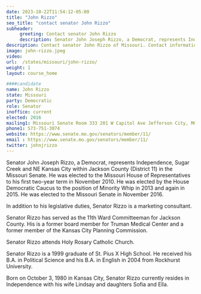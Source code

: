 ```yaml
---
date: 2023-10-22T11:54:12-05:00
title: "John Rizzo"
seo_title: "contact senator John Rizzo"
subheader:
     greeting: Contact senator John Rizzo
     description: Senator John Joseph Rizzo, a Democrat, represents Independence, Sugar Creek and NE Kansas City within Jackson County (District 11) in the Missouri Senate. He was elected to the Missouri House of Representatives to his first two-year term in November 2010.
description: Contact senator John Rizzo of Missouri. Contact information for John Rizzo includes email address, phone number, and mailing address.
image: john-rizzo.jpeg
video:
url:  /states/missouri/john-rizzo/
weight: 1
layout: course_home

####candidate
name: John Rizzo
state: Missouri
party: Democratic
role: Senator
inoffice: current
elected: 2016
mailing1: Missouri Senate Room 333 201 W Capitol Ave Jefferson City, MO 65101
phone1: 573-751-3074
website: https://www.senate.mo.gov/senators/member/11/
email : https://www.senate.mo.gov/senators/member/11/
twitter: johnjrizzo
---
```


Senator John Joseph Rizzo, a Democrat, represents Independence, Sugar Creek and NE Kansas City within Jackson County (District 11) in the Missouri Senate. He was elected to the Missouri House of Representatives to his first two-year term in November 2010. He was elected by the House Democratic Caucus to the position of Minority Whip in 2013 and again in 2015. He was elected to the Missouri Senate in November 2016.

In addition to his legislative duties, Senator Rizzo is a marketing consultant.

Senator Rizzo has served as the 11th Ward Committeeman for Jackson County. His is a former board member for Truman Medical Center and a former member of the Kansas City Planning Commission.

Senator Rizzo attends Holy Rosary Catholic Church.

Senator Rizzo is a 1999 graduate of St. Pius X High School. He received his B.A. in Political Science and his B.A. in English in 2004 from Rockhurst University.

Born on October 3, 1980 in Kansas City, Senator Rizzo currently resides in Independence with his wife Lindsay and daughters Sofia and Ella.
